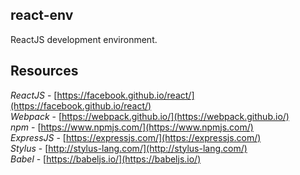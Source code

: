 ## react-env

ReactJS development environment.

## Resources

_ReactJS_ - [https://facebook.github.io/react/](https://facebook.github.io/react/)  
_Webpack_ - [https://webpack.github.io/](https://webpack.github.io/)  
_npm_ - [https://www.npmjs.com/](https://www.npmjs.com/)  
_ExpressJS_ - [https://expressjs.com/](https://expressjs.com/)  
_Stylus_ - [http://stylus-lang.com/](http://stylus-lang.com/)  
_Babel_ - [https://babeljs.io/](https://babeljs.io/)
